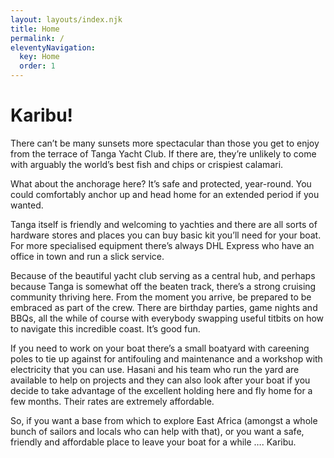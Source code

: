 ```yaml
---
layout: layouts/index.njk
title: Home
permalink: /
eleventyNavigation:
  key: Home
  order: 1
---
```

# Karibu!

There can’t be many sunsets more spectacular than those you get to enjoy from the terrace of Tanga Yacht Club.  If there are, they’re unlikely to come with arguably the world’s best fish and chips or crispiest calamari.

What about the anchorage here?  It’s safe and protected, year-round.  You could comfortably anchor up and head home for an extended period if you wanted.

Tanga itself is friendly and welcoming to yachties and there are all sorts of hardware stores and places you can buy basic kit you’ll need for your boat.  For more specialised equipment there’s always DHL Express who have an office in town and run a slick service. 

Because of the beautiful yacht club serving as a central hub, and perhaps because Tanga is somewhat off the beaten track, there’s a strong cruising community thriving here.  From the moment you arrive, be prepared to be embraced as part of the crew.  There are birthday parties, game nights and BBQs, all the while of course with everybody swapping useful titbits on how to navigate this incredible coast.  It’s good fun.

If you need to work on your boat there’s a small boatyard with careening poles to tie up against for antifouling and maintenance and a workshop with electricity that you can use.  Hasani and his team who run the yard are available to help on projects and they can also look after your boat if you decide to take advantage of the excellent holding here and fly home for a few months.  Their rates are extremely affordable.

So, if you want a base from which to explore East Africa (amongst a whole bunch of sailors and locals who can help with that), or you want a safe, friendly and affordable place to leave your boat for a while …. Karibu.